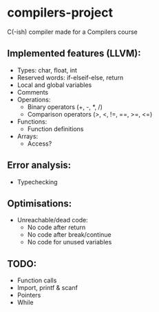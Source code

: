 # compilers-project
C(-ish) compiler made for a Compilers course

## Implemented features (LLVM):
- Types: char, float, int
- Reserved words: if-elseif-else, return
- Local and global variables
- Comments
- Operations:
    - Binary operators (+, -, *, /)
    - Comparison operators (>, <, !=, ==, >=, <=)
- Functions:
    - Function definitions
- Arrays:
    - Access?
    
## Error analysis:
- Typechecking

## Optimisations:
- Unreachable/dead code:
    - No code after return
    - No code after break/continue
    - No code for unused variables
    
## TODO:
- Function calls
- Import, printf & scanf
- Pointers
- While
